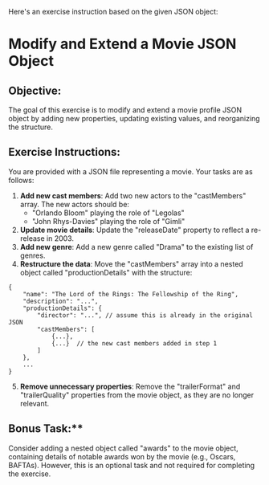 Here's an exercise instruction based on the given JSON object:

# Modify and Extend a Movie JSON Object

## Objective:
The goal of this exercise is to modify and extend a movie profile JSON object by adding new properties, updating existing values, and reorganizing the structure.

## Exercise Instructions:

You are provided with a JSON file representing a movie. Your tasks are as follows:

1. **Add new cast members**: Add two new actors to the "castMembers" array. The new actors should be:
    - "Orlando Bloom" playing the role of "Legolas"
    - "John Rhys-Davies" playing the role of "Gimli"
2. **Update movie details**: Update the "releaseDate" property to reflect a re-release in 2003.
3. **Add new genre**: Add a new genre called "Drama" to the existing list of genres.
4. **Restructure the data**: Move the "castMembers" array into a nested object called "productionDetails" with the structure:
```
{
    "name": "The Lord of the Rings: The Fellowship of the Ring",
    "description": "...",
    "productionDetails": {
        "director": "...", // assume this is already in the original JSON
        "castMembers": [
            {...},
            {...}  // the new cast members added in step 1
        ]
    },
    ...
}
```
5. **Remove unnecessary properties**: Remove the "trailerFormat" and "trailerQuality" properties from the movie object, as they are no longer relevant.

## Bonus Task:**
Consider adding a nested object called "awards" to the movie object, containing details of notable awards won by the movie (e.g., Oscars, BAFTAs). However, this is an optional task and not required for completing the exercise.